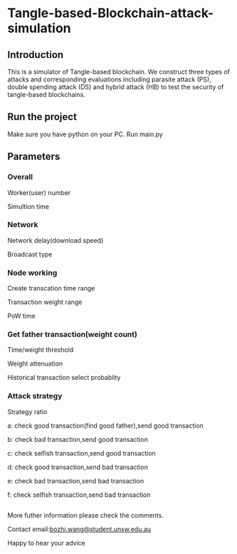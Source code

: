 # Tangle-based-Blockchain-attack-simulation

## Introduction

This is a simulator of Tangle-based blockchain. 
We construct three types of attacks and corresponding evaluations including parasite attack (PS), double spending attack (DS) and hybrid attack (HB) to test the security of tangle-based blockchains. 


## Run the project

Make sure you have python on your PC. Run main.py

## Parameters
### Overall
Worker(user) number

Simultion time
### Network
Network delay(download speed)

Broadcast type
### Node working
Create transcation time range

Transaction weight range

PoW time
### Get father transaction(weight count)
Time/weight threshold

Weight attenuation

Historical transaction select probablity
### Attack strategy
Strategy ratio

a: check good transaction(find good father),send good transaction

b: check bad transaction,send good transaction

c: check selfish transaction,send good transaction

d: check good transaction,send bad transaction

e: check bad transaction,send bad transaction

f: check selfish transaction,send bad transaction

##

More futher information please check the comments.

Contact email:bozhi.wang@student.unsw.edu.au

Happy to hear your advice
